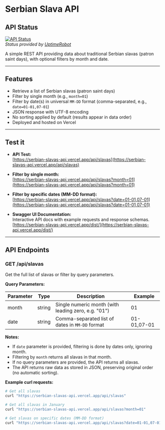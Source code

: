 # Serbian Slava API

## API Status

[![API Status](https://img.shields.io/uptimerobot/status/m800768228-3171c2291130d85e0de4924a)](https://uptimerobot.com/dashboard#M800768228)  
_Status provided by [UptimeRobot](https://uptimerobot.com)_

A simple REST API providing data about traditional Serbian slavas (patron saint days), with optional filters by month and date.

---

## Features

- Retrieve a list of Serbian slavas (patron saint days)
- Filter by single month (e.g., `month=01`)
- Filter by date(s) in universal `MM-DD` format (comma-separated, e.g., `date=01-01,07-01`)
- JSON response with UTF-8 encoding
- No sorting applied by default (results appear in data order)
- Deployed and hosted on Vercel

---

## Test it

- **API Test:**  
  [https://serbian-slavas-api.vercel.app/api/slavas](https://serbian-slavas-api.vercel.app/api/slavas)

- **Filter by single month:**  
  [https://serbian-slavas-api.vercel.app/api/slavas?month=01](https://serbian-slavas-api.vercel.app/api/slavas?month=01)

- **Filter by specific dates (MM-DD format):**  
  [https://serbian-slavas-api.vercel.app/api/slavas?date=01-01,07-01](https://serbian-slavas-api.vercel.app/api/slavas?date=01-01,07-01)

- **Swagger UI Documentation:**  
  Interactive API docs with example requests and response schemas.  
  [https://serbian-slavas-api.vercel.app/dist/](https://serbian-slavas-api.vercel.app/dist/)

---

## API Endpoints

### GET /api/slavas

Get the full list of slavas or filter by query parameters.

**Query Parameters:**

| Parameter | Type   | Description                                         | Example     |
| --------- | ------ | --------------------------------------------------- | ----------- |
| month     | string | Single numeric month (with leading zero, e.g. "01") | 01          |
| date      | string | Comma-separated list of dates in `MM-DD` format     | 01-01,07-01 |

**Notes:**

- If `date` parameter is provided, filtering is done by dates only, ignoring month.
- Filtering by `month` returns all slavas in that month.
- If no query parameters are provided, the API returns all slavas.
- The API returns raw data as stored in JSON, preserving original order (no automatic sorting).

**Example curl requests:**

```bash
# Get all slavas
curl "https://serbian-slavas-api.vercel.app/api/slavas"

# Get all slavas in January
curl "https://serbian-slavas-api.vercel.app/api/slavas?month=01"

# Get slavas on specific dates (MM-DD format)
curl "https://serbian-slavas-api.vercel.app/api/slavas?date=01-01,07-01"
```
